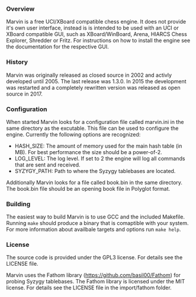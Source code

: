 ### Overview

Marvin is a free UCI/XBoard compatible chess engine. It does not provide it's own user interface, instead is is intended to be used with an UCI or XBoard compatible GUI, such as XBoard/WinBoard, Arena, HIARCS Chess Explorer, Shredder or Fritz. For instructions on how to install the engine see the documentation for the respective GUI.

### History

Marvin was originally released as closed source in 2002 and activly developed until 2005. The last release was 1.3.0. In 2015 the development was restarted and a completely rewritten version was released as open source in 2017.

### Configuration

When started Marvin looks for a configuration file called marvin.ini in the same directory as the excutable. This file can be used to configure the engine. Currently the following options are recognized:
* HASH_SIZE: The amount of memory used for the main hash table (in MB). For best performance the size should be a power-of-2.
* LOG_LEVEL: The log level. If set to 2 the engine will log all commands that are sent and received.
* SYZYGY_PATH: Path to where the Syzygy tablebases are located.

Additionally Marvin looks for a file called book.bin in the same directory. The book.bin file should be an opening book file in Polyglot format.

### Building

The easiest way to build Marvin is to use GCC and the included Makefile. Running `make` should produce a binary that is comaptible with your system. For more information about availbale targets and options run `make help`.

### License

The source code is provided under the GPL3 license. For details see the LICENSE file.

Marvin uses the Fathom library (https://github.com/basil00/Fathom) for probing Syzygy tablebases. The Fathom library is licensed under the MIT license. For details see the LICENSE file in the import/fathom folder.
